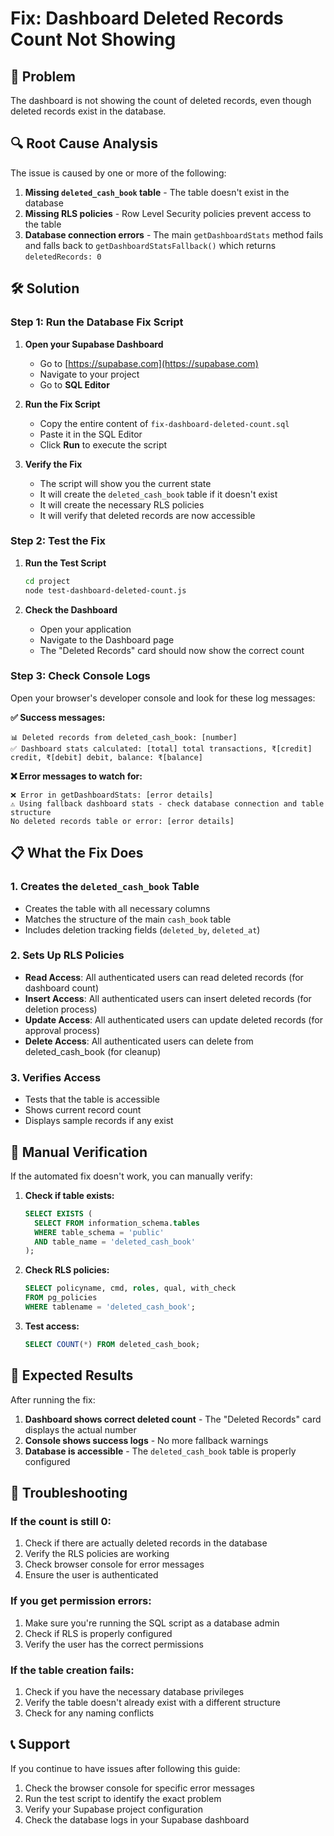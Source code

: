 # Fix: Dashboard Deleted Records Count Not Showing

## 🚨 Problem
The dashboard is not showing the count of deleted records, even though deleted records exist in the database.

## 🔍 Root Cause Analysis
The issue is caused by one or more of the following:

1. **Missing `deleted_cash_book` table** - The table doesn't exist in the database
2. **Missing RLS policies** - Row Level Security policies prevent access to the table
3. **Database connection errors** - The main `getDashboardStats` method fails and falls back to `getDashboardStatsFallback()` which returns `deletedRecords: 0`

## 🛠️ Solution

### Step 1: Run the Database Fix Script

1. **Open your Supabase Dashboard**
   - Go to [https://supabase.com](https://supabase.com)
   - Navigate to your project
   - Go to **SQL Editor**

2. **Run the Fix Script**
   - Copy the entire content of `fix-dashboard-deleted-count.sql`
   - Paste it in the SQL Editor
   - Click **Run** to execute the script

3. **Verify the Fix**
   - The script will show you the current state
   - It will create the `deleted_cash_book` table if it doesn't exist
   - It will create the necessary RLS policies
   - It will verify that deleted records are now accessible

### Step 2: Test the Fix

1. **Run the Test Script**
   ```bash
   cd project
   node test-dashboard-deleted-count.js
   ```

2. **Check the Dashboard**
   - Open your application
   - Navigate to the Dashboard page
   - The "Deleted Records" card should now show the correct count

### Step 3: Check Console Logs

Open your browser's developer console and look for these log messages:

**✅ Success messages:**
```
📊 Deleted records from deleted_cash_book: [number]
✅ Dashboard stats calculated: [total] total transactions, ₹[credit] credit, ₹[debit] debit, balance: ₹[balance]
```

**❌ Error messages to watch for:**
```
❌ Error in getDashboardStats: [error details]
⚠️ Using fallback dashboard stats - check database connection and table structure
No deleted records table or error: [error details]
```

## 📋 What the Fix Does

### 1. Creates the `deleted_cash_book` Table
- Creates the table with all necessary columns
- Matches the structure of the main `cash_book` table
- Includes deletion tracking fields (`deleted_by`, `deleted_at`)

### 2. Sets Up RLS Policies
- **Read Access**: All authenticated users can read deleted records (for dashboard count)
- **Insert Access**: All authenticated users can insert deleted records (for deletion process)
- **Update Access**: All authenticated users can update deleted records (for approval process)
- **Delete Access**: All authenticated users can delete from deleted_cash_book (for cleanup)

### 3. Verifies Access
- Tests that the table is accessible
- Shows current record count
- Displays sample records if any exist

## 🔧 Manual Verification

If the automated fix doesn't work, you can manually verify:

1. **Check if table exists:**
   ```sql
   SELECT EXISTS (
     SELECT FROM information_schema.tables 
     WHERE table_schema = 'public' 
     AND table_name = 'deleted_cash_book'
   );
   ```

2. **Check RLS policies:**
   ```sql
   SELECT policyname, cmd, roles, qual, with_check 
   FROM pg_policies 
   WHERE tablename = 'deleted_cash_book';
   ```

3. **Test access:**
   ```sql
   SELECT COUNT(*) FROM deleted_cash_book;
   ```

## 🚀 Expected Results

After running the fix:

1. **Dashboard shows correct deleted count** - The "Deleted Records" card displays the actual number
2. **Console shows success logs** - No more fallback warnings
3. **Database is accessible** - The `deleted_cash_book` table is properly configured

## 🐛 Troubleshooting

### If the count is still 0:
1. Check if there are actually deleted records in the database
2. Verify the RLS policies are working
3. Check browser console for error messages
4. Ensure the user is authenticated

### If you get permission errors:
1. Make sure you're running the SQL script as a database admin
2. Check if RLS is properly configured
3. Verify the user has the correct permissions

### If the table creation fails:
1. Check if you have the necessary database privileges
2. Verify the table doesn't already exist with a different structure
3. Check for any naming conflicts

## 📞 Support

If you continue to have issues after following this guide:

1. Check the browser console for specific error messages
2. Run the test script to identify the exact problem
3. Verify your Supabase project configuration
4. Check the database logs in your Supabase dashboard




